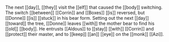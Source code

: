 The next [[day]], [[they]] visit the [[elf]] that caused the [[body]] switching. The switch [[between]] [[Corrin]] and [[Boxes]] [[is]] reversed, but [[Donne]] [[is]] [[stuck]] in his bear form. Setting out the next [[day]] [[toward]] the tree, [[Donne]] leaves [[with]] the mother bear to find his [[old]] [[body]]. He entrusts [[Aldous]] to [[stay]] [[with]] [[Corrin]] and [[protect]] their master, and to [[keep]] [[an]] [[eye]] on the [[monk]] [[Azi]]. 
